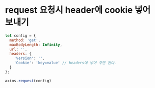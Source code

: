# request 요청시 header에 cookie 넣어 보내기

```js
let config = {
  method: 'get',
  maxBodyLength: Infinity,
  url: '',
  headers: { 
    'Version': '', 
    'Cookie': 'key=value' // headers에 넣어 주면 된다.
  }
};

axios.request(config)
```
